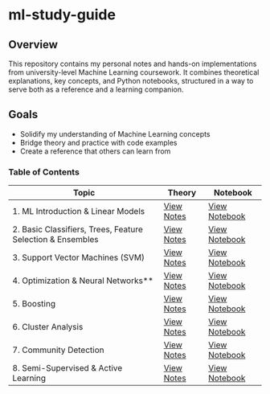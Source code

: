 # ml-study-guide

## Overview

This repository contains my personal notes and hands-on implementations from university-level Machine Learning coursework. It combines theoretical explanations, key concepts, and Python notebooks, structured in a way to serve both as a reference and a learning companion.


## Goals

- Solidify my understanding of Machine Learning concepts
- Bridge theory and practice with code examples
- Create a reference that others can learn from


### Table of Contents

| Topic | Theory | Notebook |
|-------|--------|----------|
| 1. ML Introduction & Linear Models | [View Notes](theory/01-ml-intro-linear-models.md) | [View Notebook](practical/01-linear-models.ipynb) |
| 2. Basic Classifiers, Trees, Feature Selection & Ensembles | [View Notes](theory/02-basic-classifiers-trees-ensembles.md) | [View Notebook](practical/02-basic-classifiers.ipynb) |
| 3. Support Vector Machines (SVM) | [View Notes](theory/03-svm.md) | [View Notebook](practical/03-svm.ipynb) |
| 4. Optimization & Neural Networks** | [View Notes](theory/04-optimization-neural-nets.md) | [View Notebook](practical/04-neural-networks.ipynb) |
| 5. Boosting | [View Notes](theory/05-boosting.md) | [View Notebook](practical/05-boosting.ipynb) |
| 6. Cluster Analysis | [View Notes](theory/06-cluster-analysis.md) | [View Notebook](practical/06-cluster-analysis.ipynb) |
| 7. Community Detection | [View Notes](theory/07-community-detection.md) | [View Notebook](practical/07-community-detection.ipynb) |
| 8. Semi-Supervised & Active Learning | [View Notes](theory/08-semi-active-learning.md) | [View Notebook](practical/08-semi-supervised.ipynb) |
